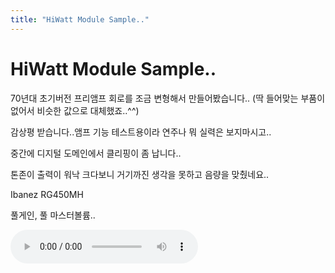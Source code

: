 ```yaml
---
title: "HiWatt Module Sample.."
---
```

# HiWatt Module Sample..

70년대 초기버전 프리앰프 회로를 조금 변형해서 만들어봤습니다..
(딱 들어맞는 부품이 없어서 비슷한 값으로 대체했죠..^^)

감상평 받습니다..앰프 기능 테스트용이라 연주나 뭐 실력은 보지마시고..

중간에 디지털 도메인에서 클리핑이 좀 납니다..

톤존이 출력이 워낙 크다보니 거기까진 생각을 못하고 음량을 맞췄네요..

Ibanez RG450MH

풀게인, 풀 마스터볼륨..

<audio src="/assets/images/a69c3b928b1df803ebf22cf81aa8d40e.mp3" controls preload></audio>


